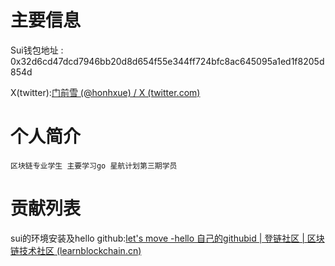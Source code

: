 # 主要信息

Sui钱包地址 : 0x32d6cd47dcd7946bb20d8d654f55e344ff724bfc8ac645095a1ed1f8205d854d

X(twitter):[门前雪 (@honhxue) / X (twitter.com)](https://twitter.com/honhxue)

# 个人简介

```
区块链专业学生 主要学习go 星航计划第三期学员
```

# 贡献列表

sui的环境安装及hello github:[let's move -hello 自己的githubid | 登链社区 | 区块链技术社区 (learnblockchain.cn)](https://learnblockchain.cn/article/7936)